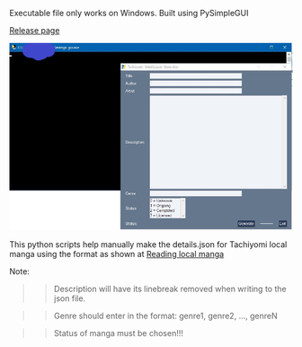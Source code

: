 Executable file only works on Windows.
Built using PySimpleGUI

[Release page](https://github.com/kdleextra/MangaDetails-GUI/releases)

![UI](screenshot/Manga_json_GUI.jpg)

This python scripts help manually make the details.json for Tachiyomi local manga
using the format as shown at [Reading local manga](https://tachiyomi.org/help/guides/reading-local-manga/#editing-local-manga-details)

Note:
  >> Description will have its linebreak removed when writing to the json file.

  >> Genre should enter in the format:
        genre1, genre2, ..., genreN

  >> Status of manga must be chosen!!!

